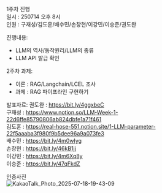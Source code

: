 1주차 진행  
일시 : 250714 오후 8시  
인원 : 구재성/김도훈/배수민/손창현/이강민/이승준/권도완  

진행내용:  
- LLM의 역사/동작원리/LLM의 종류  
- LLM API 발급 확인  

2주차 과제:  
- 이론 : RAG/Langchain/LCEL 조사
- 과제 : RAG 파이프라인 구현하기

발표자료:
권도완 : https://bit.ly/4ggxbeC  
구재성 : https://www.notion.so/LLM-Week-1-22d6ffe85790806ab824dbfe1a71f461  
김도훈 : https://real-hose-551.notion.site/1-LLM-parameter-22f5aaaba3f980f9b5dee96a9a073fe3  
배수민 : https://bit.ly/4m0wIyg  
손창현 : https://bit.ly/46kB1jj  
이강민 : https://bit.ly/4m6Xq8y  
이승준 : https://bit.ly/47qFkdZ  

인증사진  
![KakaoTalk_Photo_2025-07-18-19-43-09](https://github.com/user-attachments/assets/6c934326-88fe-46dc-85b7-87e78754e892)
